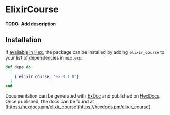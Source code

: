 # ElixirCourse

**TODO: Add description**

## Installation

If [available in Hex](https://hex.pm/docs/publish), the package can be installed
by adding `elixir_course` to your list of dependencies in `mix.exs`:

```elixir
def deps do
  [
    {:elixir_course, "~> 0.1.0"}
  ]
end
```

Documentation can be generated with [ExDoc](https://github.com/elixir-lang/ex_doc)
and published on [HexDocs](https://hexdocs.pm). Once published, the docs can
be found at [https://hexdocs.pm/elixir_course](https://hexdocs.pm/elixir_course).

